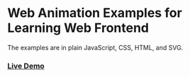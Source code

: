 # Web Animation Examples for Learning Web Frontend

The examples are in plain JavaScript, CSS, HTML, and SVG.

### [Live Demo](https://ericfortis.github.io/web-animations/)

